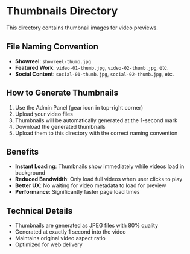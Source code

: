 # Thumbnails Directory

This directory contains thumbnail images for video previews.

## File Naming Convention

- **Showreel**: `showreel-thumb.jpg`
- **Featured Work**: `video-01-thumb.jpg`, `video-02-thumb.jpg`, etc.
- **Social Content**: `social-01-thumb.jpg`, `social-02-thumb.jpg`, etc.

## How to Generate Thumbnails

1. Use the Admin Panel (gear icon in top-right corner)
2. Upload your video files
3. Thumbnails will be automatically generated at the 1-second mark
4. Download the generated thumbnails
5. Upload them to this directory with the correct naming convention

## Benefits

- **Instant Loading**: Thumbnails show immediately while videos load in background
- **Reduced Bandwidth**: Only load full videos when user clicks to play
- **Better UX**: No waiting for video metadata to load for preview
- **Performance**: Significantly faster page load times

## Technical Details

- Thumbnails are generated as JPEG files with 80% quality
- Generated at exactly 1 second into the video
- Maintains original video aspect ratio
- Optimized for web delivery